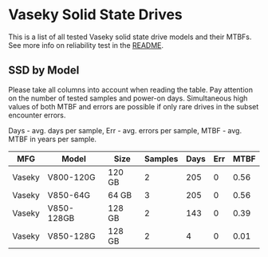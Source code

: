Vaseky Solid State Drives
=========================

This is a list of all tested Vaseky solid state drive models and their MTBFs. See
more info on reliability test in the [README](https://github.com/bsdhw/SMART).

SSD by Model
------------

Please take all columns into account when reading the table. Pay attention on the
number of tested samples and power-on days. Simultaneous high values of both MTBF
and errors are possible if only rare drives in the subset encounter errors.

Days - avg. days per sample,
Err  - avg. errors per sample,
MTBF - avg. MTBF in years per sample.

| MFG       | Model              | Size   | Samples | Days  | Err   | MTBF |
|-----------|--------------------|--------|---------|-------|-------|------|
| Vaseky    | V800-120G          | 120 GB | 2       | 205   | 0     | 0.56   |
| Vaseky    | V850-64G           | 64 GB  | 3       | 205   | 0     | 0.56   |
| Vaseky    | V850-128GB         | 128 GB | 2       | 143   | 0     | 0.39   |
| Vaseky    | V850-128G          | 128 GB | 2       | 4     | 0     | 0.01   |
